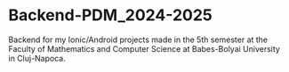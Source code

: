 # Backend-PDM_2024-2025
Backend for my Ionic/Android projects made in the 5th semester at the Faculty of Mathematics and Computer Science at Babes-Bolyai University in Cluj-Napoca.
